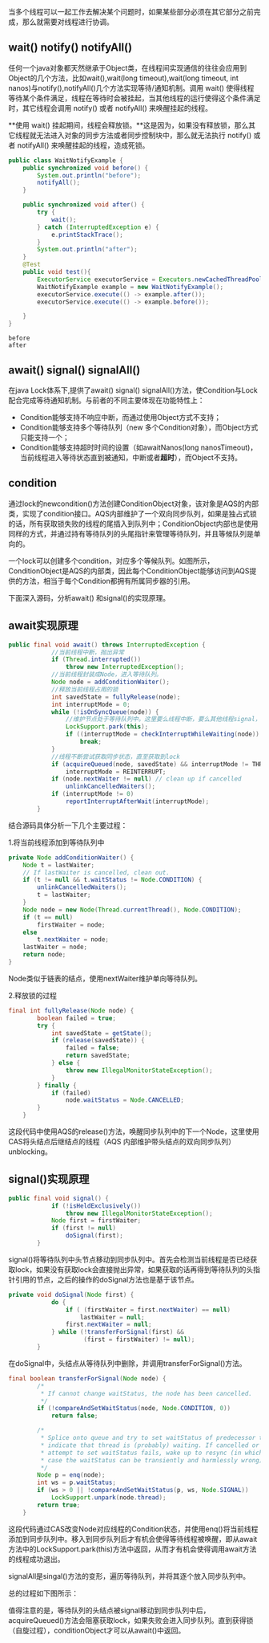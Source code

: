当多个线程可以一起工作去解决某个问题时，如果某些部分必须在其它部分之前完成，那么就需要对线程进行协调。

## wait() notify() notifyAll()

任何一个java对象都天然继承于Object类，在线程间实现通信的往往会应用到Object的几个方法，比如wait(),wait(long timeout),wait(long timeout, int nanos)与notify(),notifyAll()几个方法实现等待/通知机制。调用 wait() 使得线程等待某个条件满足，线程在等待时会被挂起，当其他线程的运行使得这个条件满足时，其它线程会调用 notify() 或者 notifyAll() 来唤醒挂起的线程。

**使用 wait() 挂起期间，线程会释放锁。**这是因为，如果没有释放锁，那么其它线程就无法进入对象的同步方法或者同步控制块中，那么就无法执行 notify() 或者 notifyAll() 来唤醒挂起的线程，造成死锁。

```java
public class WaitNotifyExample {
    public synchronized void before() {
        System.out.println("before");
        notifyAll();
    }

    public synchronized void after() {
        try {
            wait();
        } catch (InterruptedException e) {
            e.printStackTrace();
        }
        System.out.println("after");
    }
    @Test
    public void test(){
        ExecutorService executorService = Executors.newCachedThreadPool();
        WaitNotifyExample example = new WaitNotifyExample();
        executorService.execute(() -> example.after());
        executorService.execute(() -> example.before());

    }
}
```

```
before
after
```

## await() signal() signalAll()

 在java Lock体系下,提供了await() signal() signalAll()方法，使Condition与Lock配合完成等待通知机制。与前者的不同主要体现在功能特性上：

- Condition能够支持不响应中断，而通过使用Object方式不支持；
- Condition能够支持多个等待队列（new 多个Condition对象），而Object方式只能支持一个；
- Condition能够支持超时时间的设置（如awaitNanos(long nanosTimeout)，当前线程进入等待状态直到被通知，中断或者**超时**），而Object不支持。

## condition

通过lock的newcondition()方法创建ConditionObject对象，该对象是AQS的内部类，实现了condition接口。AQS内部维护了一个双向同步队列，如果是独占式锁的话，所有获取锁失败的线程的尾插入到队列中；ConditionObject内部也是使用同样的方式，并通过持有等待队列的头尾指针来管理等待队列，并且等候队列是单向的。

一个lock可以创建多个condition，对应多个等候队列。如图所示，ConditionObject是AQS的内部类，因此每个ConditionObject能够访问到AQS提供的方法，相当于每个Condition都拥有所属同步器的引用。

下面深入源码，分析await() 和signal()的实现原理。

## **await实现原理**

```java
public final void await() throws InterruptedException {
    		//当前线程中断，抛出异常
            if (Thread.interrupted())
                throw new InterruptedException();
    		//当前线程封装成Node，进入等待队列。
            Node node = addConditionWaiter();
    		//释放当前线程占用的锁
            int savedState = fullyRelease(node);
            int interruptMode = 0;
            while (!isOnSyncQueue(node)) {
                //维护节点处于等待队列中。这里要么线程中断，要么其他线程signal，将当前线程移入同步队列，才能退出循环。
                LockSupport.park(this);
                if ((interruptMode = checkInterruptWhileWaiting(node)) != 0)
                    break;
            }
    		//线程不断尝试获取同步状态，直至获取到lock
            if (acquireQueued(node, savedState) && interruptMode != THROW_IE)
                interruptMode = REINTERRUPT;
            if (node.nextWaiter != null) // clean up if cancelled
                unlinkCancelledWaiters();
            if (interruptMode != 0)
                reportInterruptAfterWait(interruptMode);
        }
```

结合源码具体分析一下几个主要过程：

1.将当前线程添加到等待队列中

```java
private Node addConditionWaiter() {
    Node t = lastWaiter;
    // If lastWaiter is cancelled, clean out.
    if (t != null && t.waitStatus != Node.CONDITION) {
        unlinkCancelledWaiters();
        t = lastWaiter;
    }
    Node node = new Node(Thread.currentThread(), Node.CONDITION);
    if (t == null)
        firstWaiter = node;
    else
        t.nextWaiter = node;
    lastWaiter = node;
    return node;
}
```

Node类似于链表的结点，使用nextWaiter维护单向等待队列。

2.释放锁的过程

```java
final int fullyRelease(Node node) {
        boolean failed = true;
        try {
            int savedState = getState();
            if (release(savedState)) {
                failed = false;
                return savedState;
            } else {
                throw new IllegalMonitorStateException();
            }
        } finally {
            if (failed)
                node.waitStatus = Node.CANCELLED;
        }
    }
```

这段代码中使用AQS的release()方法，唤醒同步队列中的下一个Node，这里使用CAS将头结点后继结点的线程（AQS 内部维护带头结点的双向同步队列）unblocking。

## signal()实现原理

```java
public final void signal() {
            if (!isHeldExclusively())
                throw new IllegalMonitorStateException();
            Node first = firstWaiter;
            if (first != null)
                doSignal(first);
        }
```

signal()将等待队列中头节点移动到同步队列中。首先会检测当前线程是否已经获取lock，如果没有获取lock会直接抛出异常，如果获取的话再得到等待队列的头指针引用的节点，之后的操作的doSignal方法也是基于该节点。

```java
private void doSignal(Node first) {
            do {
                if ( (firstWaiter = first.nextWaiter) == null)
                    lastWaiter = null;
                first.nextWaiter = null;
            } while (!transferForSignal(first) &&
                     (first = firstWaiter) != null);
        }
```

在doSignal中，头结点从等待队列中删除，并调用transferForSignal()方法。

```java
final boolean transferForSignal(Node node) {
        /*
         * If cannot change waitStatus, the node has been cancelled.
         */
        if (!compareAndSetWaitStatus(node, Node.CONDITION, 0))
            return false;

        /*
         * Splice onto queue and try to set waitStatus of predecessor to
         * indicate that thread is (probably) waiting. If cancelled or
         * attempt to set waitStatus fails, wake up to resync (in which
         * case the waitStatus can be transiently and harmlessly wrong).
         */
        Node p = enq(node);
        int ws = p.waitStatus;
        if (ws > 0 || !compareAndSetWaitStatus(p, ws, Node.SIGNAL))
            LockSupport.unpark(node.thread);
        return true;
    }
```

这段代码通过CAS改变Node对应线程的Condition状态，并使用enq()将当前线程添加到同步队列中。移入到同步队列后才有机会使得等待线程被唤醒，即从await方法中的LockSupport.park(this)方法中返回，从而才有机会使得调用await方法的线程成功退出。

signalAll是singal()方法的变形，遍历等待队列，并将其逐个放入同步队列中。

总的过程如下图所示：

值得注意的是，等待队列的头结点被signal移动到同步队列中后，acquireQueued()方法会阻塞获取lock，如果失败会进入同步队列。直到获得锁（自旋过程），conditionObject才可以从await()中返回。